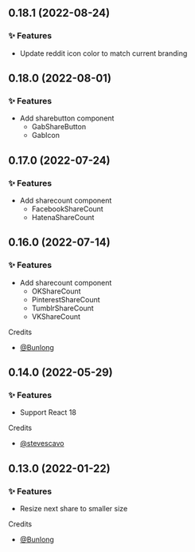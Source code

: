 ## 0.18.1 (2022-08-24)

### ✨ Features

  * Update reddit icon color to match current branding

## 0.18.0 (2022-08-01)

### ✨ Features

  * Add sharebutton component
    * GabShareButton
    * GabIcon

## 0.17.0 (2022-07-24)

### ✨ Features

  * Add sharecount component
    * FacebookShareCount
    * HatenaShareCount

## 0.16.0 (2022-07-14)

### ✨ Features

  * Add sharecount component
    * OKShareCount
    * PinterestShareCount
    * TumblrShareCount
    * VKShareCount

Credits

* [@Bunlong](https://github.com/Bunlong)

## 0.14.0 (2022-05-29)

### ✨ Features

  * Support React 18

Credits

* [@stevescavo](https://github.com/stevescavo)

## 0.13.0 (2022-01-22)

### ✨ Features

  * Resize next share to smaller size

Credits

* [@Bunlong](https://github.com/Bunlong)
